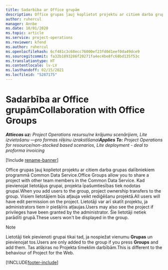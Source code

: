 ```yaml
---
title: Sadarbība ar Office grupām
description: Office grupas ļauj koplietot projektu ar citiem darba grupas dalībniekiem programmā Common Data Service.
author: ruhercul
manager: Annbe
ms.date: 10/01/2020
ms.topic: article
ms.service: project-operations
ms.reviewer: kfend
ms.author: ruhercul
ms.openlocfilehash: 6cf481c3c68ecc76000ef23fd0d1eef0da49dce9
ms.sourcegitcommit: fa32b1893286f20271fa4ec4be8fc68bd135f53c
ms.translationtype: HT
ms.contentlocale: lv-LV
ms.lasthandoff: 02/15/2021
ms.locfileid: "5287175"
---
```

# <a name="collaboration-with-office-groups"></a><span data-ttu-id="64e4f-103">Sadarbība ar Office grupām</span><span class="sxs-lookup"><span data-stu-id="64e4f-103">Collaboration with Office Groups</span></span>

<span data-ttu-id="64e4f-104">_**Attiecas uz:** Project Operations resursu/ne krājumu scenārijiem, Lite izvietošanu —pro formas rēķinu izrakstīšanai_</span><span class="sxs-lookup"><span data-stu-id="64e4f-104">_**Applies To:** Project Operations for resource/non-stocked based scenarios, Lite deployment - deal to proforma invoicing_</span></span>

[!include [rename-banner](~/includes/cc-data-platform-banner.md)]

<span data-ttu-id="64e4f-105">Office grupas ļauj koplietot projektu ar citiem darba grupas dalībniekiem programmā Common Data Service.</span><span class="sxs-lookup"><span data-stu-id="64e4f-105">Office Groups allow you to share a project with other team members in the Common Data Service.</span></span> <span data-ttu-id="64e4f-106">Kad pievienojat lietotājus grupai, projekta īpašumtiesības tiek nodotas grupai.</span><span class="sxs-lookup"><span data-stu-id="64e4f-106">When you add users to the group, project ownership transfers to the group.</span></span> <span data-ttu-id="64e4f-107">Visiem lietotājiem būs atļauja veikt rediģēšanu projektā.</span><span class="sxs-lookup"><span data-stu-id="64e4f-107">All users will have edit permission on the project.</span></span> <span data-ttu-id="64e4f-108">Lietotāji var arī skatīt projektu, ja administrators tiem ir piešķīris atļaujas.</span><span class="sxs-lookup"><span data-stu-id="64e4f-108">Users may also see the project if privileges have been granted by the administrator.</span></span> <span data-ttu-id="64e4f-109">Šie lietotāji netiek parādīti grupā.</span><span class="sxs-lookup"><span data-stu-id="64e4f-109">These users won't be displayed in the group.</span></span>

> [!NOTE] 
> <span data-ttu-id="64e4f-110">Lietotāji tiek pievienoti grupai tikai tad, ja nospiežat vienumu **Grupas** un pievienojat tos.</span><span class="sxs-lookup"><span data-stu-id="64e4f-110">Users are only added to the group if you press **Groups** and add them.</span></span> <span data-ttu-id="64e4f-111">Tas atšķiras no Projekta tīmeklim darbībām.</span><span class="sxs-lookup"><span data-stu-id="64e4f-111">This is different to the behaviour of Project for the Web.</span></span> 



[!INCLUDE[footer-include](../includes/footer-banner.md)]